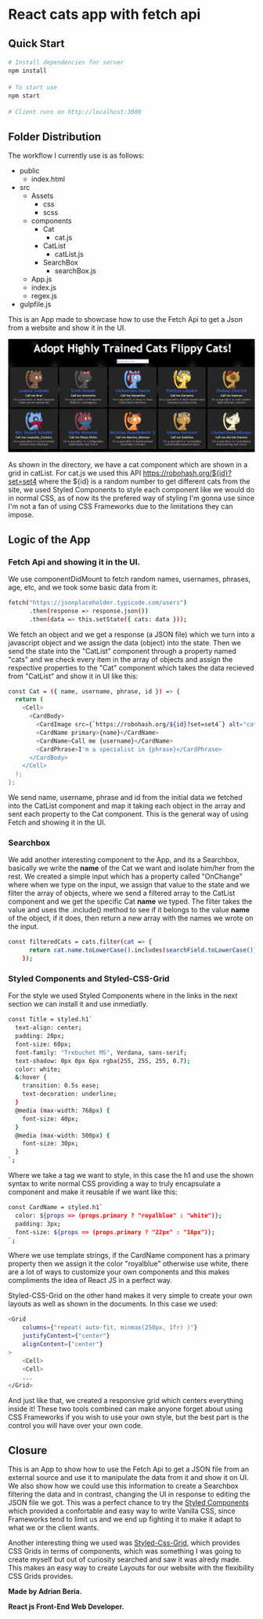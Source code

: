 # React cats app with fetch api

## Quick Start

``` bash
# Install dependencies for server
npm install

# To start use
npm start

# Client runs on http://localhost:3000
```

## Folder Distribution

The workflow I currently use is as follows:

- public
    - index.html 
- src
    - Assets
        - css
        - scss
    - components
        - Cat
            - cat.js
        - CatList
            - catList.js
        - SearchBox
            - searchBox.js
    - App.js
    - index.js
    - regex.js
- gulpfile.js

This is an App made to showcase how to use the Fetch Api to get a Json from a website and show it in the UI. 

![Look at the cats!](src/screenshot.png)

As shown in the directory, we have a cat component which are shown in a grid in catList. For cat.js we used this API https://robohash.org/${id}?set=set4 where the ${id} is a random number to get different cats from the site, we used Styled Components to style each component like we would do in normal CSS, as of now its the prefered way of styling I'm gonna use since I'm not a fan of using CSS Frameworks due to the limitations they can impose.

## Logic of the App

### Fetch Api and showing it in the UI.

We use componentDidMount to fetch random names, usernames, phrases, age, etc, and we took some basic data from it:

``` bash
fetch("https://jsonplaceholder.typicode.com/users")
      .then(response => response.json())
      .then(data => this.setState({ cats: data }));
```

We fetch an object and we get a response (a JSON file) which we turn into a javascript object and we assign the data (object) into the state. Then we send the state into the "CatList" component through a property named "cats" and we check every item in the array of objects and assign the respective properties to the "Cat" component which takes the data recieved from "CatList" and show it in UI like this:

``` bash
const Cat = ({ name, username, phrase, id }) => {
  return (
    <Cell>
      <CardBody>
        <CardImage src={`https://robohash.org/${id}?set=set4`} alt="cats" />
        <CardName primary>{name}</CardName>
        <CardName>Call me {username}</CardName>
        <CardPhrase>I'm a specialist in {phrase}</CardPhrase>
      </CardBody>
    </Cell>
  );
};
```

We send name, username, phrase and id from the initial data we fetched into the CatList component and map it taking each object in the array and sent each property to the Cat component. This is the general way of using Fetch and showing it in the UI.

### Searchbox

We add another interesting component to the App, and its a Searchbox, basically we write the **name** of the Cat we want and isolate him/her from the rest. We created a simple input which has a property called "OnChange" where when we type on the input, we assign that value to the state and we filter the array of objects, where we send a filtered array to the CatList component and we get the specific Cat **name** we typed. The filter takes the value and uses the .include() method to see if it belongs to the value **name**  of the object, if it does, then return a new array with the names we wrote on the input.

``` bash
const filteredCats = cats.filter(cat => {
      return cat.name.toLowerCase().includes(searchField.toLowerCase());
    });
```

### Styled Components and Styled-CSS-Grid

For the style we used Styled Components where in the links in the next section we can install it and use inmediatly.

``` bash
const Title = styled.h1`
  text-align: center;
  padding: 20px;
  font-size: 60px;
  font-family: "Trebuchet MS", Verdana, sans-serif;
  text-shadow: 0px 0px 6px rgba(255, 255, 255, 0.7);
  color: white;
  &:hover {
    transition: 0.5s ease;
    text-decoration: underline;
  }
  @media (max-width: 768px) {
    font-size: 40px;
  }
  @media (max-width: 500px) {
    font-size: 30px;
  }
`;
```

Where we take a tag we want to style, in this case the h1 and use the shown syntax to write normal CSS providing a way to truly encapsulate a component and make it reusable if we want like this:

``` bash
const CardName = styled.h1`
  color: ${props => (props.primary ? "royalblue" : "white")};
  padding: 3px;
  font-size: ${props => (props.primary ? "22px" : "16px")};
`;
```

Where we use template strings, if the CardName component has a primary property then we assign it the color "royalblue" otherwise use white, there are a lot of ways to customize your own components and this makes compliments the idea of React JS in a perfect way.

Styled-CSS-Grid on the other hand makes it very simple to create your own layouts as well as shown in the documents. In this case we used:

``` bash
<Grid
    columns={"repeat( auto-fit, minmax(250px, 1fr) )"}
    justifyContent={"center"}
    alignContent={"center"}
>
    <Cell>
    <Cell>
    ...
</Grid>
``` 

And just like that, we created a responsive grid which centers everything inside it! These two tools combined can make anyone forget about using CSS Frameworks if you wish to use your own style, but the best part is the control you will have over your own code.

## Closure

This is an App to show how to use the Fetch Api to get a JSON file from an external source and use it to manipulate the data from it and show it on UI. We also show how we could use this information to create a Searchbox filtering the data and in contrast, changing the UI in response to editing the JSON file we got. This was a perfect chance to try the [Styled Components](https://www.styled-components.com/) which provided a confortable and easy way to write Vanilla CSS, since Frameworks tend to limit us and we end up fighting it to make it adapt to what we or the client wants.

Another interesting thing we used was [Styled-Css-Grid](https://styled-css-grid.js.org/), which provides CSS Grids in terms of components, which was something I was going to create myself but out of curiosity searched and saw it was alredy made. This makes an easy way to create Layouts for our website with the flexibility CSS Grids provides.

**Made by Adrian Beria.**

**React js Front-End Web Developer.**